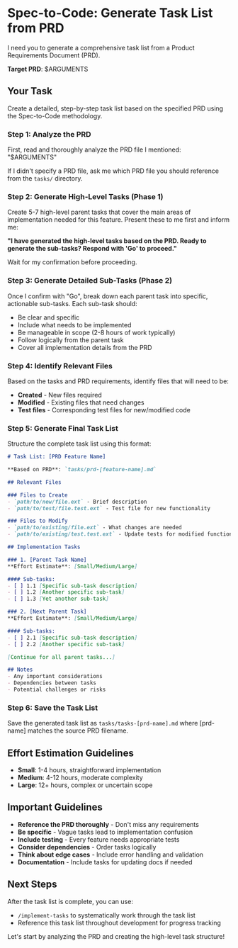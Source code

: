 # Spec-to-Code: Generate Task List from PRD

I need you to generate a comprehensive task list from a Product Requirements Document (PRD).

**Target PRD**: $ARGUMENTS

## Your Task

Create a detailed, step-by-step task list based on the specified PRD using the Spec-to-Code methodology.

### Step 1: Analyze the PRD
First, read and thoroughly analyze the PRD file I mentioned: "$ARGUMENTS"

If I didn't specify a PRD file, ask me which PRD file you should reference from the `tasks/` directory.

### Step 2: Generate High-Level Tasks (Phase 1)
Create 5-7 high-level parent tasks that cover the main areas of implementation needed for this feature. Present these to me first and inform me:

**"I have generated the high-level tasks based on the PRD. Ready to generate the sub-tasks? Respond with 'Go' to proceed."**

Wait for my confirmation before proceeding.

### Step 3: Generate Detailed Sub-Tasks (Phase 2)
Once I confirm with "Go", break down each parent task into specific, actionable sub-tasks. Each sub-task should:

- Be clear and specific
- Include what needs to be implemented
- Be manageable in scope (2-8 hours of work typically)
- Follow logically from the parent task
- Cover all implementation details from the PRD

### Step 4: Identify Relevant Files
Based on the tasks and PRD requirements, identify files that will need to be:
- **Created** - New files required
- **Modified** - Existing files that need changes
- **Test files** - Corresponding test files for new/modified code

### Step 5: Generate Final Task List
Structure the complete task list using this format:

```markdown
# Task List: [PRD Feature Name]

**Based on PRD**: `tasks/prd-[feature-name].md`

## Relevant Files

### Files to Create
- `path/to/new/file.ext` - Brief description
- `path/to/test/file.test.ext` - Test file for new functionality

### Files to Modify
- `path/to/existing/file.ext` - What changes are needed
- `path/to/existing/test.test.ext` - Update tests for modified functionality

## Implementation Tasks

### 1. [Parent Task Name]
**Effort Estimate**: [Small/Medium/Large]

#### Sub-tasks:
- [ ] 1.1 [Specific sub-task description]
- [ ] 1.2 [Another specific sub-task]
- [ ] 1.3 [Yet another sub-task]

### 2. [Next Parent Task]
**Effort Estimate**: [Small/Medium/Large]

#### Sub-tasks:
- [ ] 2.1 [Specific sub-task description]
- [ ] 2.2 [Another specific sub-task]

[Continue for all parent tasks...]

## Notes
- Any important considerations
- Dependencies between tasks
- Potential challenges or risks
```

### Step 6: Save the Task List
Save the generated task list as `tasks/tasks-[prd-name].md` where [prd-name] matches the source PRD filename.

## Effort Estimation Guidelines

- **Small**: 1-4 hours, straightforward implementation
- **Medium**: 4-12 hours, moderate complexity
- **Large**: 12+ hours, complex or uncertain scope

## Important Guidelines

- **Reference the PRD thoroughly** - Don't miss any requirements
- **Be specific** - Vague tasks lead to implementation confusion
- **Include testing** - Every feature needs appropriate tests
- **Consider dependencies** - Order tasks logically
- **Think about edge cases** - Include error handling and validation
- **Documentation** - Include tasks for updating docs if needed

## Next Steps

After the task list is complete, you can use:
- `/implement-tasks` to systematically work through the task list
- Reference this task list throughout development for progress tracking

Let's start by analyzing the PRD and creating the high-level task structure!